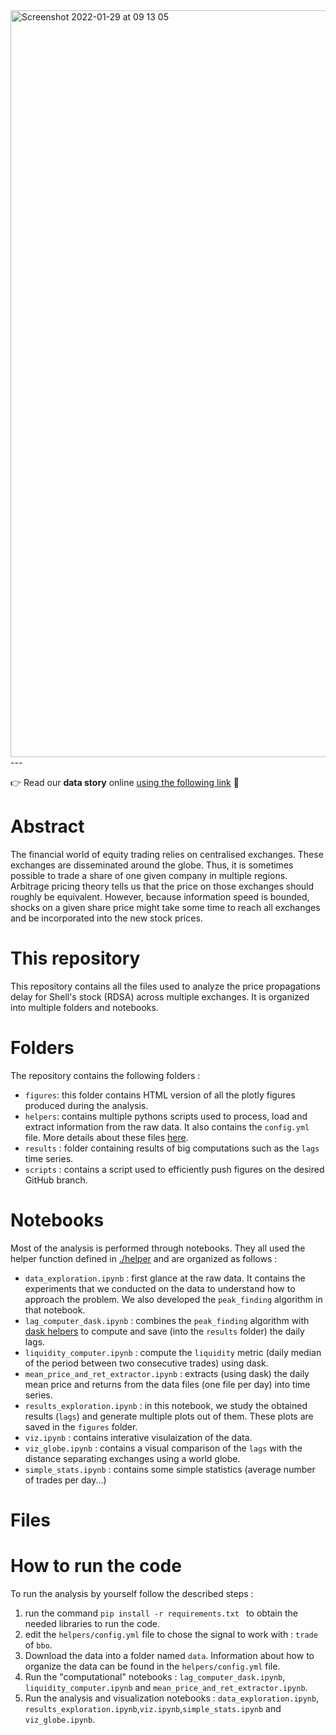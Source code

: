 <img width="1195" alt="Screenshot 2022-01-29 at 09 13 05" src="https://user-images.githubusercontent.com/43466781/151653463-5805ec78-f73d-4237-939e-3bed2c09e147.png">
---

:point_right: Read our **data story** online [using the following link](https://giordano-lucas.github.io/exchange-price-propagation/) :rocket: 

# Abstract 

The financial world of equity trading relies on centralised exchanges. These exchanges are disseminated around the globe. Thus, it is sometimes possible to trade a share of one given company in multiple regions. Arbitrage pricing theory tells us that the price on those exchanges should roughly be equivalent. However, because information speed is bounded, shocks on a given share price might take some time to reach all exchanges and be incorporated into the new stock prices.

# This repository

This repository contains all the files used to analyze the price propagations delay for Shell's stock (RDSA) across multiple exchanges. It is organized into multiple folders and notebooks.

# Folders 
The repository contains the following folders : 

* `figures`: this folder contains HTML version of all the plotly figures produced during the analysis.
* `helpers`: contains multiple pythons scripts used to process, load and extract information from the raw data. It also contains the `config.yml` file. More details about these files [here](https://github.com/giordano-lucas/exchange-price-propagation/tree/main/helpers).
* `results` : folder containing results of big computations such as the `lags` time series.
* `scripts` : contains a script used to efficiently push figures on the desired GitHub branch.


# Notebooks
Most of the analysis is performed through notebooks. They all used the helper function defined in [./helper](https://github.com/giordano-lucas/exchange-price-propagation/tree/main/helpers) and are organized as follows :

* `data_exploration.ipynb` : first glance at the raw data. It contains the experiments that we conducted on the data to understand how to approach the problem. We also developed the `peak_finding`  algorithm in that notebook.
* `lag_computer_dask.ipynb` : combines the  `peak_finding` algorithm with [dask helpers](https://github.com/giordano-lucas/exchange-price-propagation/blob/main/helpers/dask.py) to compute and save (into the `results` folder) the daily lags. 
* `liquidity_computer.ipynb` : compute the `liquidity` metric (daily median of the period between two consecutive trades) using dask.
* `mean_price_and_ret_extractor.ipynb` : extracts (using dask) the daily mean price and returns from the data files (one file per day) into time series. 
* `results_exploration.ipynb` : in this notebook, we study the obtained results (`lags`) and generate multiple plots out of them. These plots are saved in the `figures` folder.
* `viz.ipynb` : contains interative visulaization of the data.  
* `viz_globe.ipynb` : contains a visual comparison of the `lags` with the distance separating exchanges using a world globe.
* `simple_stats.ipynb` : contains some simple statistics (average number of trades per day...)

# Files

# How to run the code
To run the analysis by yourself follow the described steps : 
1. run the command `pip install -r requirements.txt
` to obtain the needed libraries to run the code.
2. edit the `helpers/config.yml` file to chose the signal to work with :  `trade` of `bbo`.
3. Download the data into a folder named `data`. Information about how to organize the data can be found in the `helpers/config.yml` file.
4. Run the "computational" notebooks : `lag_computer_dask.ipynb`, `liquidity_computer.ipynb` and `mean_price_and_ret_extractor.ipynb`.
5. Run the analysis and visualization notebooks : `data_exploration.ipynb`, `results_exploration.ipynb`,`viz.ipynb`,`simple_stats.ipynb` and `viz_globe.ipynb`.
